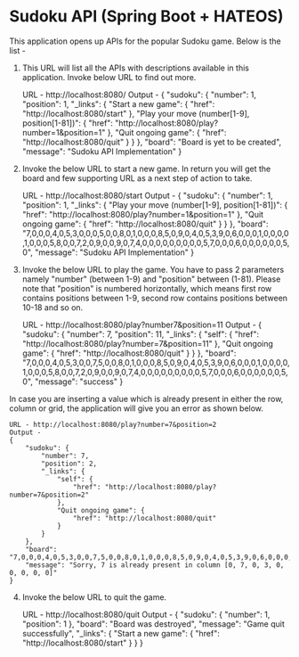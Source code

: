 Sudoku API (Spring Boot + HATEOS)
=================================

This application opens up APIs for the popular Sudoku game. Below is the list -

1. This URL will list all the APIs with descriptions available in this application. Invoke below URL to find out more.

	URL - http://localhost:8080/
	Output - 
	{
	    "sudoku": {
	        "number": 1,
	        "position": 1,
	        "_links": {
	            "Start a new game": {
	                "href": "http://localhost:8080/start"
	            },
	            "Play your move (number[1-9], position[1-81])": {
	                "href": "http://localhost:8080/play?number=1&position=1"
	            },
	            "Quit ongoing game": {
	                "href": "http://localhost:8080/quit"
	            }
	        }
	    },
	    "board": "Board is yet to be created",
	    "message": "Sudoku API Implementation"
	}

2. Invoke the below URL to start a new game. In return you will get the board and few supporting URL as a next step of action to take.

	URL - http://localhost:8080/start
	Output - 
	{
	    "sudoku": {
	        "number": 1,
	        "position": 1,
	        "_links": {
	            "Play your move (number[1-9], position[1-81])": {
	                "href": "http://localhost:8080/play?number=1&position=1"
	            },
	            "Quit ongoing game": {
	                "href": "http://localhost:8080/quit"
	            }
	        }
	    },
	    "board": "7,0,0,0,4,0,5,3,0,0,0,5,0,0,8,0,1,0,0,0,8,5,0,9,0,4,0,5,3,9,0,6,0,0,0,1,0,0,0,0,1,0,0,0,5,8,0,0,7,2,0,9,0,0,9,0,7,4,0,0,0,0,0,0,0,0,0,5,7,0,0,0,6,0,0,0,0,0,0,5,0",
	    "message": "Sudoku API Implementation"
	}
	
3. Invoke the below URL to play the game. You have to pass 2 parameters namely "number" (between 1-9) and "position" between (1-81). Please note that "position" is numbered horizontally, which means first row contains positions between 1-9, second row contains positions between 10-18 and so on.

	URL - http://localhost:8080/play?number7&position=11
	Output -
	{
	    "sudoku": {
	        "number": 7,
	        "position": 11,
	        "_links": {
	            "self": {
	                "href": "http://localhost:8080/play?number=7&position=11"
	            },
	            "Quit ongoing game": {
	                "href": "http://localhost:8080/quit"
	            }
	        }
	    },
	    "board": "7,0,0,0,4,0,5,3,0,0,7,5,0,0,8,0,1,0,0,0,8,5,0,9,0,4,0,5,3,9,0,6,0,0,0,1,0,0,0,0,1,0,0,0,5,8,0,0,7,2,0,9,0,0,9,0,7,4,0,0,0,0,0,0,0,0,0,5,7,0,0,0,6,0,0,0,0,0,0,5,0",
	    "message": "success"
	}
	
In case you are inserting a value which is already present in either the row, column or grid, the application will give you an error as shown below.

	URL - http://localhost:8080/play?number=7&position=2
	Output -
	{
	    "sudoku": {
	        "number": 7,
	        "position": 2,
	        "_links": {
	            "self": {
	                "href": "http://localhost:8080/play?number=7&position=2"
	            },
	            "Quit ongoing game": {
	                "href": "http://localhost:8080/quit"
	            }
	        }
	    },
	    "board": "7,0,0,0,4,0,5,3,0,0,7,5,0,0,8,0,1,0,0,0,8,5,0,9,0,4,0,5,3,9,0,6,0,0,0,1,0,0,0,0,1,0,0,0,5,8,0,0,7,2,0,9,0,0,9,0,7,4,0,0,0,0,0,0,0,0,0,5,7,0,0,0,6,0,0,0,0,0,0,5,0",
	    "message": "Sorry, 7 is already present in column [0, 7, 0, 3, 0, 0, 0, 0, 0]"
	}
	
4. Invoke the below URL to quit the game.

	URL - http://localhost:8080/quit
	Output -
	{
	    "sudoku": {
	        "number": 1,
	        "position": 1
	    },
	    "board": "Board was destroyed",
	    "message": "Game quit successfully",
	    "_links": {
	        "Start a new game": {
	            "href": "http://localhost:8080/start"
	        }
	    }
	}